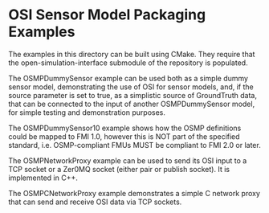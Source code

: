 OSI Sensor Model Packaging Examples
===================================

The examples in this directory can be built using CMake.
They require that the open-simulation-interface submodule
of the repository is populated.

The OSMPDummySensor example can be used both as a simple dummy
sensor model, demonstrating the use of OSI for sensor models,
and, if the source parameter is set to true, as a simplistic
source of GroundTruth data, that can be connected to the input
of another OSMPDummySensor model, for simple testing and 
demonstration purposes.

The OSMPDummySensor10 example shows how the OSMP definitions
could be mapped to FMI 1.0, however this is NOT part of the
specified standard, i.e. OSMP-compliant FMUs MUST be compliant
to FMI 2.0 or later.

The OSMPNetworkProxy example can be used to send its OSI input
to a TCP socket or a Zer0MQ socket (either pair or publish socket).
It is implemented in C++.
 
The OSMPCNetworkProxy example demonstrates a simple C network proxy
that can send and receive OSI data via TCP sockets.
